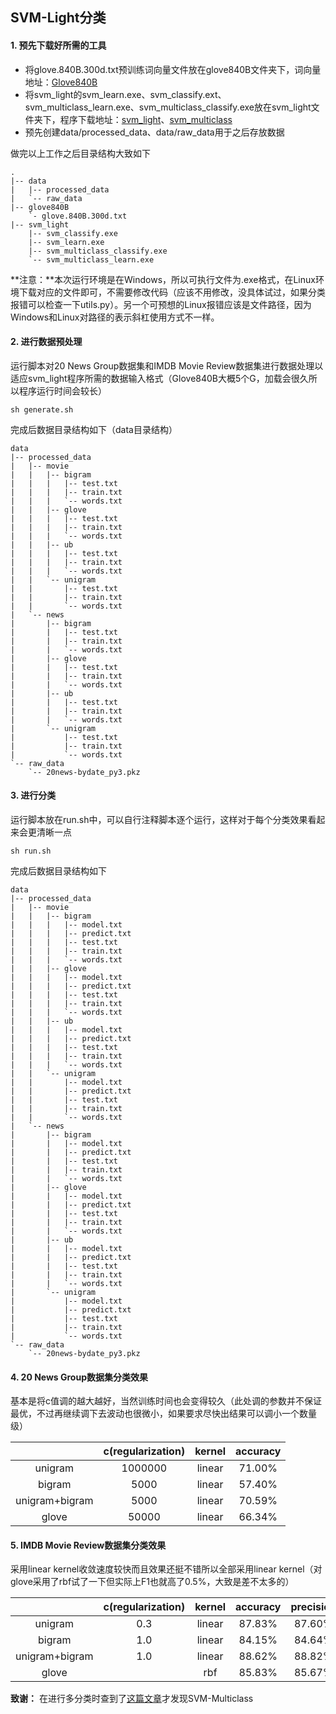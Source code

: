 ## SVM-Light分类

#### 1. 预先下载好所需的工具

- 将glove.840B.300d.txt预训练词向量文件放在glove840B文件夹下，词向量地址：[Glove840B](https://nlp.stanford.edu/data/glove.840B.300d.zip)
- 将svm_light的svm_learn.exe、svm_classify.ext、svm_multiclass_learn.exe、svm_multiclass_classify.exe放在svm_light文件夹下，程序下载地址：[svm_light](https://www.cs.cornell.edu/people/tj/svm_light/)、[svm_multiclass](https://www.cs.cornell.edu/people/tj/svm_light/svm_multiclass.html)
- 预先创建data/processed_data、data/raw_data用于之后存放数据

做完以上工作之后目录结构大致如下

```
.
|-- data
|   |-- processed_data
|   `-- raw_data
|-- glove840B
    `- glove.840B.300d.txt
|-- svm_light
    |-- svm_classify.exe
    |-- svm_learn.exe
    |-- svm_multiclass_classify.exe
    `-- svm_multiclass_learn.exe
```

**注意：**本次运行环境是在Windows，所以可执行文件为.exe格式，在Linux环境下载对应的文件即可，不需要修改代码（应该不用修改，没具体试过，如果分类报错可以检查一下utils.py）。另一个可预想的Linux报错应该是文件路径，因为Windows和Linux对路径的表示斜杠使用方式不一样。



#### 2. 进行数据预处理

运行脚本对20 News Group数据集和IMDB Movie Review数据集进行数据处理以适应svm_light程序所需的数据输入格式（Glove840B大概5个G，加载会很久所以程序运行时间会较长）

```shell
sh generate.sh
```

完成后数据目录结构如下（data目录结构）

```
data
|-- processed_data
|   |-- movie
|   |   |-- bigram
|   |   |   |-- test.txt
|   |   |   |-- train.txt
|   |   |   `-- words.txt
|   |   |-- glove
|   |   |   |-- test.txt
|   |   |   |-- train.txt
|   |   |   `-- words.txt
|   |   |-- ub
|   |   |   |-- test.txt
|   |   |   |-- train.txt
|   |   |   `-- words.txt
|   |   `-- unigram
|   |       |-- test.txt
|   |       |-- train.txt
|   |       `-- words.txt
|   `-- news
|       |-- bigram
|       |   |-- test.txt
|       |   |-- train.txt
|       |   `-- words.txt
|       |-- glove
|       |   |-- test.txt
|       |   |-- train.txt
|       |   `-- words.txt
|       |-- ub
|       |   |-- test.txt
|       |   |-- train.txt
|       |   `-- words.txt
|       `-- unigram
|           |-- test.txt
|           |-- train.txt
|           `-- words.txt
`-- raw_data
    `-- 20news-bydate_py3.pkz
```



#### 3. 进行分类

运行脚本放在run.sh中，可以自行注释脚本逐个运行，这样对于每个分类效果看起来会更清晰一点

```shell
sh run.sh
```

完成后数据目录结构如下

```
data
|-- processed_data
|   |-- movie
|   |   |-- bigram
|   |   |   |-- model.txt
|   |   |   |-- predict.txt
|   |   |   |-- test.txt
|   |   |   |-- train.txt
|   |   |   `-- words.txt
|   |   |-- glove
|   |   |   |-- model.txt
|   |   |   |-- predict.txt
|   |   |   |-- test.txt
|   |   |   |-- train.txt
|   |   |   `-- words.txt
|   |   |-- ub
|   |   |   |-- model.txt
|   |   |   |-- predict.txt
|   |   |   |-- test.txt
|   |   |   |-- train.txt
|   |   |   `-- words.txt
|   |   `-- unigram
|   |       |-- model.txt
|   |       |-- predict.txt
|   |       |-- test.txt
|   |       |-- train.txt
|   |       `-- words.txt
|   `-- news
|       |-- bigram
|       |   |-- model.txt
|       |   |-- predict.txt
|       |   |-- test.txt
|       |   |-- train.txt
|       |   `-- words.txt
|       |-- glove
|       |   |-- model.txt
|       |   |-- predict.txt
|       |   |-- test.txt
|       |   |-- train.txt
|       |   `-- words.txt
|       |-- ub
|       |   |-- model.txt
|       |   |-- predict.txt
|       |   |-- test.txt
|       |   |-- train.txt
|       |   `-- words.txt
|       `-- unigram
|           |-- model.txt
|           |-- predict.txt
|           |-- test.txt
|           |-- train.txt
|           `-- words.txt
`-- raw_data
    `-- 20news-bydate_py3.pkz
```



#### 4. 20 News Group数据集分类效果

基本是将c值调的越大越好，当然训练时间也会变得较久（此处调的参数并不保证最优，不过再继续调下去波动也很微小，如果要求尽快出结果可以调小一个数量级）

|                | c(regularization) | kernel | accuracy |
| :------------: | :---------------: | :----: | :------: |
|    unigram     |      1000000      | linear |  71.00%  |
|     bigram     |       5000        | linear |  57.40%  |
| unigram+bigram |       5000        | linear |  70.59%  |
|     glove      |       50000       | linear |  66.34%  |



#### 5. IMDB Movie Review数据集分类效果

采用linear kernel收敛速度较快而且效果还挺不错所以全部采用linear kernel（对glove采用了rbf试了一下但实际上F1也就高了0.5%，大致是差不太多的）

|                | c(regularization) | kernel | accuracy | precision | recall |   F1   |
| :------------: | :---------------: | :----: | :------: | :-------: | :----: | :----: |
|    unigram     |        0.3        | linear |  87.83%  |  87.60%   | 88.14% | 87.87% |
|     bigram     |        1.0        | linear |  84.15%  |  84.64%   | 83.45% | 84.04% |
| unigram+bigram |        1.0        | linear |  88.62%  |  88.82%   | 88.37% | 88.59% |
|     glove      |                   |  rbf   |  85.83%  |  85.67%   | 86.06% | 85.86% |



**致谢：** 在进行多分类时查到了[这篇文章](https://gohom.win/2015/08/12/svmlight/)才发现SVM-Multiclass

